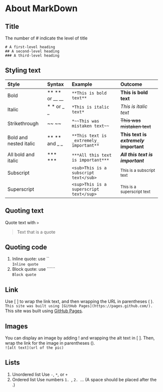 # About MarkDown

## Title
The number of # indicate the level of title
```
# A first-level heading
## A second-level heading
### A third-level heading
```

## Styling text
| Style                  | Syntax         | Example                                  | Outcome                                |
|:-----------------------|:---------------|:-----------------------------------------|:---------------------------------------|
| Bold                   | ** ** or __ __ | `**This is bold text**`                  | **This is bold text**                  |
| Italic                 | * * or _ _     | `*This is italic text*`                  | *This is italic text*                  |
| Strikethrough          | ~~ ~~          | `*~~This was mistaken text~~`            | ~~This was mistaken text~~             |
| Bold and nested italic | ** ** and _ _  | `**This text is _extremely_ important**` | **This text is _extremely_ important** |
| All bold and italic    | *** ***        | `***All this text is important***`       | ***All this text is important***       |
| Subscript              | <sub> </sub>   | `<sub>This is a subscript text</sub>`    | <sub>This is a subscript text</sub>    |
| Superscript            | <sup> </sup>   | `<sup>This is a superscript text</sup>`  | <sup>This is a superscript text</sup>  |

## Quoting text
Quote text with `>`
> Text that is a quote

## Quoting code
1. Inline quote: use ``  
`Inline quote`
2. Block quote: use ``````  
```Block quote```

## Link
Use [ ] to wrap the link text, and then wrapping the URL in parentheses ( ).   
`This site was built using [GitHub Pages](https://pages.github.com/).`  
This site was built using [GitHub Pages](https://pages.github.com/).

## Images
You can display an image by adding ! and wrapping the alt text in [ ]. Then, wrap the link for the image in parentheses ().  
`![alt text](url of the pic)`

## Lists
1. Unordered list
Use `-`, `*`, or `+`
2. Ordered list
Use numbers `1. `, `2. `... (A space should be placed after the .)

